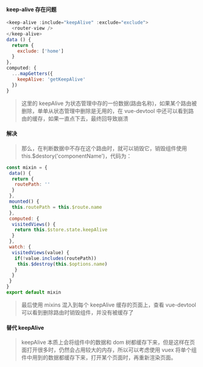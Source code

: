 #### keep-alive 存在问题

```js
<keep-alive :include="keepAlive" :exclude="exclude">
  <router-view />
</keep-alive>
data () {
  return {
    exclude: ['home']
  }
},
computed: {
  ...mapGetters({
    keepAlive: 'getKeepAlive'
  })
}
```

> 这里的 keepAlive 为状态管理中存的一份数据(路由名称)，如果某个路由被删除，单单从状态管理中删除是无用的，在 vue-devtool 中还可以看到路由的缓存，如果一直点下去，最终回导致崩溃

#### 解决

> 那么，在判断数据中不存在这个路由时，就可以销毁它，销毁组件使用 this.\$destory('componentName')，代码为：

```js
const mixin = {
 data() {
  return {
   routePath: ''
  }
 },
 mounted() {
  this.routePath = this.$route.name
 },
 computed: {
  visitedViews() {
   return this.$store.state.keepAlive
  }
 },
 watch: {
  visitedViews(value) {
   if(!value.includes(routePath))
    this.$destroy(this.$options.name)
   }
  }
 }
}
export default mixin
```

> 最后使用 mixins 混入到每个 keepAlive 缓存的页面上，查看 vue-devtool 可以看到删除路由时销毁组件，并没有被缓存了

#### 替代 keepAlive

> keepAlive 本质上会将组件中的数据和 dom 树都缓存下来，但是这样在页面打开很多时，仍然会占用较大的内存，所以可以考虑使用 vuex 将单个组件中用到的数据都缓存下来，打开某个页面时，再重新渲染页面。
